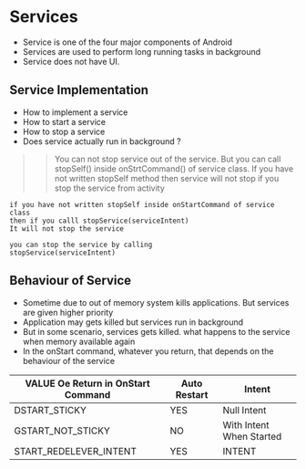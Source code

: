 # Services
- Service is one of the four major components of Android
- Services are used to perform long running tasks in background
- Service does not have UI.

## Service Implementation
- How to implement a service
- How to start a service
- How to stop a service
- Does service actually run in background ?

>> You can not stop service out of the service. But you can call stopSelf() inside onStrtCommand() of service class.
If you have not written stopSelf method then service will not stop if you stop the service from activity

```
if you have not written stopSelf inside onStartCommand of service class
then if you calll stopService(serviceIntent)
It will not stop the service

you can stop the service by calling
stopService(serviceIntent)
```

## Behaviour of Service
- Sometime due to out of memory system kills applications. But services are given higher priority
- Application may gets killed but services run in background
- But in some scenario, services gets killed. what happens to the service when memory available again
- In the onStart command, whatever you return, that depends on the behaviour of the service

| VALUE Oe Return in OnStart Command | Auto Restart | Intent
| ------ | ------ |-------|
| DSTART_STICKY| YES | Null Intent |
| GSTART_NOT_STICKY| NO | With Intent When Started |
| START_REDELEVER_INTENT | YES | INTENT |
